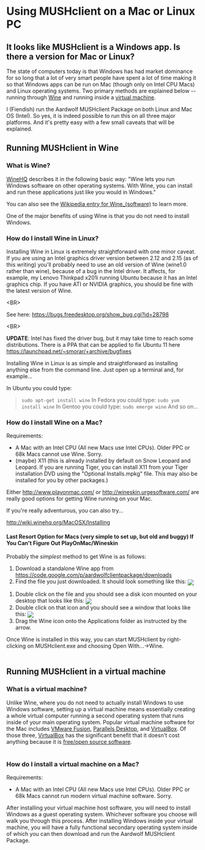 # Using MUSHclient on a Mac or Linux PC #



## It looks like MUSHclient is a Windows app. Is there a version for Mac or Linux? ##
The state of computers today is that Windows has had market dominance for so long that a lot of very smart people have spent a lot of time making it so that Windows apps can be run on Mac (though only on Intel CPU Macs) and Linux operating systems. Two primary methods are explained below -- running through [Wine](MacLinux#Running_MUSHclient_in_Wine.md) and running inside a [virtual machine](MacLinux#Running_MUSHclient_in_a_virtual_machine.md).

I (Fiendish) run the Aardwolf MUSHclient Package on both Linux and Mac OS (Intel). So yes, it is indeed possible to run this on all three major platforms. And it's pretty easy with a few small caveats that will be explained.

## Running MUSHclient in Wine ##
### What is Wine? ###
[WineHQ](http://www.winehq.org) describes it in the following basic way: "Wine lets you run Windows software on other operating systems. With Wine, you can install and run these applications just like you would in Windows."

You can also see the [Wikipedia entry for Wine\_(software)](https://secure.wikimedia.org/wikipedia/en/wiki/Wine_(software)) to learn more.

One of the major benefits of using Wine is that you do not need to install Windows.

### How do I install Wine in Linux? ###

Installing Wine in Linux is extremely straightforward with one minor caveat. If you are using an Intel graphics driver version between 2.12 and 2.15 (as of this writing) you'll probably need to use an old version of Wine (wine1.0 rather than wine), because of a bug in the Intel driver. It affects, for example, my Lenovo Thinkpad x201i running Ubuntu because it has an Intel graphics chip. If you have ATI or NVIDIA graphics, you should be fine with the latest version of Wine.


&lt;BR&gt;

See here: https://bugs.freedesktop.org/show_bug.cgi?id=28798


&lt;BR&gt;

**UPDATE**: Intel has fixed the driver bug, but it may take time to reach some distributions. There is a PPA that can be applied to fix Ubuntu 11 here https://launchpad.net/~smorar/+archive/bugfixes

Installing Wine in Linux is as simple and straightforward as installing anything else from the command line. Just open up a terminal and, for example...

In Ubuntu you could type:
> `sudo apt-get install wine`
In Fedora you could type:
> `sudo yum install wine`
In Gentoo you could type:
> `sudo emerge wine`
And so on...

### How do I install Wine on a Mac? ###
Requirements:
  * A Mac with an Intel CPU (All new Macs use Intel CPUs). Older PPC or 68k Macs cannot use Wine. Sorry.
  * (maybe) X11 (this is already installed by default on Snow Leopard and Leopard. If you are running Tiger, you can install X11 from your Tiger installation DVD using the "Optional Installs.mpkg" file. This may also be installed for you by other packages.)


Either http://www.playonmac.com/ or http://wineskin.urgesoftware.com/ are really good options for getting Wine running on your Mac.

If you're really adventurous, you can also try...

http://wiki.winehq.org/MacOSX/Installing

#### Last Resort Option for Macs (very simple to set up, but old and buggy) If You Can't Figure Out PlayOnMac/Wineskin ####

Probably the _simplest_ method to get Wine is as follows:
  1. Download a standalone Wine app from https://code.google.com/p/aardwolfclientpackage/downloads
  1. Find the file you just downloaded. It should look something like this: <img src='https://aardwolfclientpackage.googlecode.com/svn/trunk/wiki_images/winedmg.png' align='center'>
<ol><li>Double click on the file and you should see a disk icon mounted on your desktop that looks like this: <img src='https://aardwolfclientpackage.googlecode.com/svn/trunk/wiki_images/winemounted.png' align='center'>
</li><li>Double click on that icon and you should see a window that looks like this: <img src='https://aardwolfclientpackage.googlecode.com/svn/trunk/wiki_images/winewindow.png' align='center'>
</li><li>Drag the Wine icon onto the Applications folder as instructed by the arrow.</li></ol>

Once Wine is installed in this way, you can start MUSHclient by right-clicking on MUSHclient.exe and choosing Open With...->Wine.<br>
<br>
<h2>Running MUSHclient in a virtual machine</h2>

<h3>What is a virtual machine?</h3>
Unlike Wine, where you do not need to actually install Windows to use Windows software, setting up a virtual machine means essentially creating a whole virtual computer running a second operating system that runs inside of your main operating system. Popular virtual machine software for the Mac includes <a href='http://www.vmware.com/products/fusion/overview.html'>VMware Fusion</a>, <a href='http://www.parallels.com/products/desktop/'>Parallels Desktop</a>, and <a href='http://www.virtualbox.org/'>VirtualBox</a>. Of those three, <a href='http://www.virtualbox.org/'>VirtualBox</a> has the significant benefit that it doesn't cost anything because it is <a href='https://secure.wikimedia.org/wikipedia/en/wiki/Free_software'>free/open source software</a>.<br>
<br>
<h3>How do I install a virtual machine on a Mac?</h3>
Requirements:<br>
<ul><li>A Mac with an Intel CPU (All new Macs use Intel CPUs). Older PPC or 68k Macs cannot run modern virtual machine software. Sorry.</li></ul>

After installing your virtual machine host software, you will need to install Windows as a guest operating system. Whichever software you choose will walk you through this process. After installing Windows inside your virtual machine, you will have a fully functional secondary operating system inside of which you can then download and run the Aardwolf MUSHclient Package.